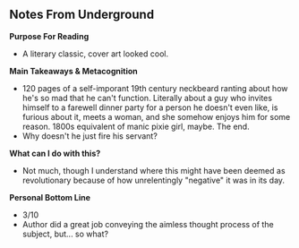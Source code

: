 ## Notes From Underground

**Purpose For Reading**
- A literary classic, cover art looked cool.
 
**Main Takeaways & Metacognition**
- 120 pages of a self-imporant 19th century neckbeard ranting about how he's so mad that he can't function. Literally about a guy who invites himself to a farewell dinner party for a person he doesn't even like, is furious about it, meets a woman, and she somehow enjoys him for some reason. 1800s equivalent of manic pixie girl, maybe. The end.
- Why doesn't he just fire his servant?

**What can I do with this?**
- Not much, though I understand where this might have been deemed as revolutionary because of how unrelentingly "negative" it was in its day.

**Personal Bottom Line**
- 3/10
- Author did a great job conveying the aimless thought process of the subject, but... so what?
<!--stackedit_data:
eyJoaXN0b3J5IjpbLTE4NjUyMTMyMTRdfQ==
-->
